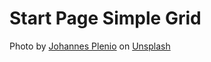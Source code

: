 # Start Page Simple Grid

Photo by <a href="https://unsplash.com/@jplenio?utm_source=unsplash&utm_medium=referral&utm_content=creditCopyText">Johannes Plenio</a> on <a href="https://unsplash.com/wallpapers/nature?utm_source=unsplash&utm_medium=referral&utm_content=creditCopyText">Unsplash</a>

